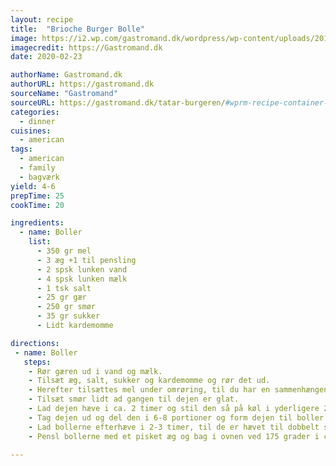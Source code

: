 ```yaml
---
layout: recipe
title:  "Brioche Burger Bolle"
image: https://i2.wp.com/gastromand.dk/wordpress/wp-content/uploads/2013/10/03-e1381855721322.png?resize=601%2C225&ssl=1
imagecredit: https://Gastromand.dk
date: 2020-02-23

authorName: Gastromand.dk
authorURL: https://gastromand.dk
sourceName: "Gastromand"
sourceURL: https://gastromand.dk/tatar-burgeren/#wprm-recipe-container-54269
categories: 
  - dinner
cuisines: 
  - american
tags:
  - american
  - family
  - bagværk
yield: 4-6
prepTime: 25
cookTime: 20

ingredients:
  - name: Boller
    list:
      - 350 gr mel
      - 3 æg +1 til pensling
      - 2 spsk lunken vand
      - 4 spsk lunken mælk
      - 1 tsk salt
      - 25 gr gær
      - 250 gr smør
      - 35 gr sukker
      - Lidt kardemomme

directions:
 - name: Boller
   steps:
    - Rør gæren ud i vand og mælk.
    - Tilsæt æg, salt, sukker og kardemomme og rør det ud.
    - Herefter tilsættes mel under omrøring, til du har en sammenhængende dej.
    - Tilsæt smør lidt ad gangen til dejen er glat.
    - Lad dejen hæve i ca. 2 timer og stil den så på køl i yderligere 2 timer.
    - Tag dejen ud og del den i 6-8 portioner og form dejen til boller.
    - Lad bollerne efterhæve i 2-3 timer, til de er hævet til dobbelt størrelse.
    - Pensl bollerne med et pisket æg og bag i ovnen ved 175 grader i ca. 20 minutter.

---
```


